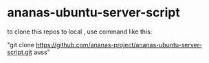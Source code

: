 ananas-ubuntu-server-script
===========================

to clone this repos to local , use command like this:

"git clone https://github.com/ananas-project/ananas-ubuntu-server-script.git auss"


